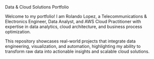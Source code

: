 Data & Cloud Solutions Portfolio

Welcome to my portfolio!
I am Rolando Lopez, a Telecommunications & Electronics Engineer, Data Analyst, and AWS Cloud Practitioner with expertise in data analytics, cloud architecture, and business process optimization.

This repository showcases real-world projects that integrate data engineering, visualization, and automation, highlighting my ability to transform raw data into actionable insights and scalable cloud solutions.
